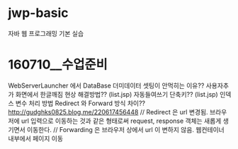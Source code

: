 # jwp-basic
자바 웹 프로그래밍 기본 실습


# 160710__수업준비
WebServerLauncher 에서 DataBase 더미데이터 셋팅이 안먹히는 이유??
사용자추가 화면에서 한글깨짐 현상 해결방법??
(list.jsp) 자동들여쓰기 단축키??
(list.jsp) 인덱스 변수 처리 방법
Redirect 와 Forward 방식 차이??
http://gudghks0825.blog.me/220617456448
// Redirect 은 url 변경됨. 브라우저에 url 입력으로 이동하는 것과 같은 형태로써 request, response 객체는 새롭게 생기면서 이동한다.
// Forwarding 은 브라우저 상에서 url 이 변하지 않음. 웹컨테이너 내부에서 페이지 이동